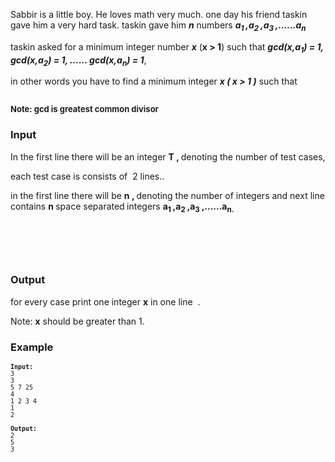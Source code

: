 <p>Sabbir is a little boy. He loves math very much. one day his friend taskin gave him a very hard task. taskin gave him <em><strong>n</strong></em> numbers<em> <strong>a<sub>1 </sub>,a<sub>2 </sub>,a<sub>3 </sub>,......a<sub>n</sub></strong></em><strong>&nbsp;</strong></p>
<p>taskin asked for a minimum integer number <em><strong>x</strong></em>&nbsp;(<strong>x &gt; 1</strong>) such that <em><strong>gcd(x,a<sub>1</sub>) = 1, gcd(x,a<sub>2</sub>) = 1, ...... gcd(x,a<sub>n</sub>) = 1</strong></em>,</p>
<p>in other words you have to find a minimum integer <em><strong><em>x </em>( x &gt; 1 )</strong></em>&nbsp;such that&nbsp;</p>
<p><a href="https://www.codecogs.com/eqnedit.php?latex=\forall&amp;space;i&amp;space;,\&amp;space;i\epsilon&amp;space;[1....n]&amp;space;,\&amp;space;gcd(x,a_{i})&amp;space;=&amp;space;1" target="_blank"><strong><img title="\forall i ,\ i\epsilon [1....n] ,\ gcd(x,a_{i}) = 1" src="./22543/file/kMTUMKH3.png" alt=""></strong></a></p>
<p><span style="font-size: small;"><strong>Note: </strong><strong>gcd is <span style="color: #222222;">greatest common divisor</span></strong></span></p>
<h3>Input</h3>
<p>In the first line there will be an integer <strong>T , </strong>denoting the number of test cases,</p>
<p>each test case is consists of &nbsp;2 lines..&nbsp;</p>
<p>in the first line there will be <strong>n , </strong>denoting the number of integers and next line contains <strong>n </strong>space separated<strong>&nbsp;</strong>integers <strong>a<sub>1&nbsp;</sub>,a<sub>2&nbsp;</sub>,a<sub>3&nbsp;</sub>,......a<sub>n.</sub></strong></p>
<p>&nbsp;</p>
<p><a href="https://www.codecogs.com/eqnedit.php?latex=1&amp;space;\leq&amp;space;T&amp;space;\leq&amp;space;10" target="_blank"><img title="1 \leq T \leq 10" src="./22543/file/cHTcTiO3.png" alt=""></a></p>
<p><a href="https://www.codecogs.com/eqnedit.php?latex=1&amp;space;\leq&amp;space;n&amp;space;\leq&amp;space;10^{5}" target="_blank"><img title="1 \leq n \leq 10^{5}" src="./22543/file/fLbsV71W.png" alt=""></a></p>
<p><a href="https://www.codecogs.com/eqnedit.php?latex=1&amp;space;\leq&amp;space;n&amp;space;\leq&amp;space;10^{5}" target="_blank"></a> <a href="https://www.codecogs.com/eqnedit.php?latex=1&amp;space;\leq&amp;space;a_{i}&amp;space;\leq&amp;space;10^{7}" target="_blank"><img title="1 \leq a_{i} \leq 10^{7}" src="./22543/file/I86zDg0L.png" alt=""></a></p>
<h3>Output</h3>
<p>for every case print one integer <strong>x</strong> in one line &nbsp;.</p>
<p>Note: <strong>x</strong> should be greater than 1.</p>
<h3>Example</h3>
<pre><span style="font-size: small;"><strong>Input:<br></strong>3<br>3<br>5 7 25<br>4<br>1 2 3 4<br>1<br>2<br><br><strong>Output:<br></strong>2<br>5<br>3</span></pre>